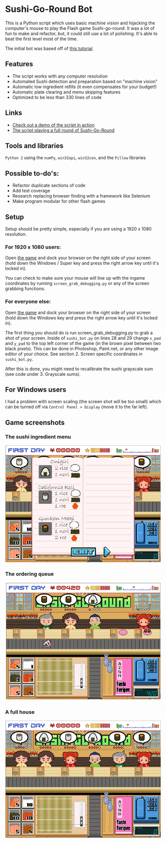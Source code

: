 Sushi-Go-Round Bot
==================

This is a Python script which uses basic machine vision and hijacking the computer's mouse to play the Flash game Sushi-go-round. It was a lot of fun to make and refactor, but, it could still use a lot of polishing. It's able to beat the first level most of the time.

The initial bot was based off of [this tutorial](href="http://code.tutsplus.com/tutorials/how-to-build-a-python-bot-that-can-play-web-games--active-11117).

## Features

* The script works with any computer resolution
* Automated Sushi detection and preparation based on "machine vision"
* Automatic low ingredient refills (it even compensates for your budget!)
* Automatic plate clearing and menu skipping features
* Optimized to be less than 330 lines of code

## Links

* [Check out a demo of the script in action](https://vimeo.com/104863078)
* [The script playing a full round of Sushi-Go-Round](https://vimeo.com/104863211)

## Tools and libraries

`Python 2` using the `numPy`, `win32api`, `win32con`, and the `Pillow` libraries

## Possible to-do's:

* Refactor duplicate sections of code
* Add test coverage
* Research replacing browser finding with a framework like Selenium
* Make program modular for other flash games

## Setup

Setup should be pretty simple, especially if you are using a 1920 x 1080 resolution.

### For 1920 x 1080 users: 

Open [the game](http://www.miniclip.com/games/sushi-go-round/en/) and dock your browser on the right side of your screen (hold down the Windows / Super key and press the right arrow key until it's locked in).

You can check to make sure your mouse will line up with the ingame coordinates by running `screen_grab_debugging.py` or any of the screen grabbing functions.

### For everyone else: 

Open [the game](http://www.miniclip.com/games/sushi-go-round/en/") and dock your browser on the right side of your screen (hold down the Windows key and press the right arrow key until it's locked in).

The first thing you should do is run screen_grab_debugging.py to grab a shot of your screen. Inside of `sushi_bot.py` on lines 28 and 29 change `x_pad` and `y_pad` to the top left corner of the game (in the brown pixel between two black pixels). This can be done in Photoshop, Paint.net, or any other image editor of your choice. See section 2. Screen specific coordinates in `sushi_bot.py`.

After this is done, you might need to recalibrate the sushi grayscale sum (see code under 3. Grayscale sums).

## For Windows users

I had a problem with screen scaling (the screen shot will be too small) which can be turned off via `Control Panel > Display` (move it to the far left).

## Game screenshots

### The sushi ingredient menu

![menu](ss-menu.png)

### The ordering queue

![orders](ss-orders.png)

### A full house

![table](ss-full-table.png)